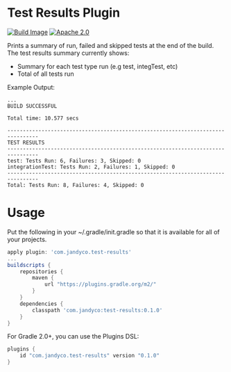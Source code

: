 Test Results Plugin
=====================
[![Build Image](https://snap-ci.com/joshua-jandyco/gradle-test-results/branch/master/build_image)](https://snap-ci.com/joshua-jandyco/gradle-test-results/branch/master)
[![Apache 2.0](https://img.shields.io/hexpm/l/plug.svg)](http://www.apache.org/licenses/LICENSE-2.0)

Prints a summary of run, failed and skipped tests at the end of the build.
The test results summary currently shows:

* Summary for each test type run (e.g test, integTest, etc)
* Total of all tests run

Example Output:

    ...
    BUILD SUCCESSFUL

    Total time: 10.577 secs

    --------------------------------------------------------------------------------
    TEST RESULTS
    --------------------------------------------------------------------------------
    test: Tests Run: 6, Failures: 3, Skipped: 0
    integrationTest: Tests Run: 2, Failures: 1, Skipped: 0
    --------------------------------------------------------------------------------
    Total: Tests Run: 8, Failures: 4, Skipped: 0

Usage
=======================
Put the following in your ~/.gradle/init.gradle so that it is available for all
of your projects.

```gradle
apply plugin: 'com.jandyco.test-results'
...
buildscripts {
    repositories {
        maven {
            url "https://plugins.gradle.org/m2/"
        }
    }
    dependencies {
        classpath 'com.jandyco:test-results:0.1.0'
    }
}
```

For Gradle 2.0+, you can use the Plugins DSL:
```gradle
plugins {
    id "com.jandyco.test-results" version "0.1.0"
}
```


